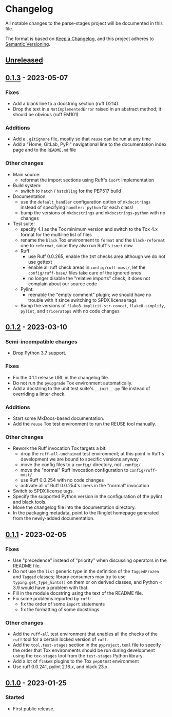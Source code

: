 <!--
SPDX-FileCopyrightText: Peter Pentchev <roam@ringlet.net>
SPDX-License-Identifier: BSD-2-Clause
-->

# Changelog

All notable changes to the parse-stages project will be documented in this file.

The format is based on [Keep a Changelog](https://keepachangelog.com/en/1.0.0/),
and this project adheres to [Semantic Versioning](https://semver.org/spec/v2.0.0.html).

## [Unreleased]

## [0.1.3] - 2023-05-07

### Fixes

- Add a blank line to a docstring section (ruff D214).
- Drop the text in a `NotImplementedError` raised in an abstract method;
  it should be obvious (ruff EM101)

### Additions

- Add a `.gitignore` file, mostly so that `reuse` can be run at any time
- Add a "Home, GitLab, PyPI" navigational line to the documentation
  index page and to the `README.md` file

### Other changes

- Main source:
    - reformat the import sections using Ruff's `isort` implementation
- Build system:
    - switch to `hatch` / `hatchling` for the PEP517 build
- Documentation:
    - use the `default_handler` configuration option of `mkdocstrings`
      instead of specifying `handler: python` for each class!
    - bump the versions of `mkdocstrings` and `mkdocstrings-python` with
      no changes
- Test suite:
    - specify 4.1 as the Tox minimum version and switch to the Tox 4.x
      format for the multiline list of files
    - rename the `black` Tox environment to `format` and
      the `black-reformat` one to `reformat`, since they also run
      Ruff's `isort` now
    - Ruff:
        - use Ruff 0.0.265, enable the `INT` checks area although
          we do not use gettext
        - enable all ruff check areas in `config/ruff-most/`, let
          the `config/ruff-base/` files take care of the ignored ones
        - no longer disable the "relative imports" check, it does not
          complain about our source code
    - Pylint:
        - reenable the "empty comment" plugin; we should have no
          trouble with it since switching to SPDX license tags
    - Bump the versions of `flake8-implicit-str-concat`, `flake8-simplify`,
      `pylint`, and `triceratops` with no code changes

## [0.1.2] - 2023-03-10

### Semi-incompatible changes

- Drop Python 3.7 support.

### Fixes

- Fix the 0.1.1 release URL in the changelog file.
- Do not run the `pyupgrade` Tox environment automatically.
- Add a docstring to the unit test suite's `__init__.py` file instead of
  overriding a linter check.

### Additions

- Start some MkDocs-based documentation.
- Add the `reuse` Tox test environment to run the REUSE tool manually.

### Other changes

- Rework the Ruff invocation Tox targets a bit:
    - drop the `ruff-all-unchained` test environment; at this point in
      Ruff's development we are bound to specific versions anyway
    - move the config files to a `config/` directory, not `.config/`
    - move the "normal" Ruff invocation configuration to `config/ruff-most/`
    - use Ruff 0.0.254 with no code changes
    - activate all of Ruff 0.0.254's liners in the "normal" invocation
- Switch to SPDX license tags.
- Specify the supported Python version in the configuration of the pylint and
  black tools.
- Move the changelog file into the documentation directory.
- In the packaging metadata, point to the Ringlet homepage generated from
  the newly-added documentation.

## [0.1.1] - 2023-02-05

### Fixes

- Use "precedence" instead of "priority" when discussing operators in
  the README file.
- Do not use the `list` generic type in the definition of the `TaggedFrozen` and
  `Tagged` classes; library consumers may try to use `typing.get_type_hints()` on
  them or on derived classes, and Python < 3.9 would have a problem with that.
- Fill in the module docstring using the text of the README file.
- Fix some problems reported by `ruff`:
    - fix the order of some `import` statements
    - fix the formatting of some docstrings

### Other changes

- Add the `ruff-all` test environment that enables all the checks of the `ruff`
  tool for a certain locked version of `ruff`.
- Add the `tool.test-stages` section in the `pyproject.toml` file to specify
  the order that Tox environments should be run during development using
  the `tox-stages` tool from the `test-stages` Python library.
- Add a lot of `flake8` plugins to the Tox `pep8` test environment
- Use ruff 0.0.241, pylint 2.16.x, and black 23.x.

## [0.1.0] - 2023-01-25

### Started

- First public release.

[Unreleased]: https://gitlab.com/ppentchev/parse-stages/-/compare/release%2F0.1.3...main
[0.1.3]: https://gitlab.com/ppentchev/parse-stages/-/compare/release%2F0.1.2...release%2F0.1.3
[0.1.2]: https://gitlab.com/ppentchev/parse-stages/-/compare/release%2F0.1.1...release%2F0.1.2
[0.1.1]: https://gitlab.com/ppentchev/parse-stages/-/compare/release%2F0.1.0...release%2F0.1.1
[0.1.0]: https://gitlab.com/ppentchev/parse-stages/-/tags/release%2F0.1.0
